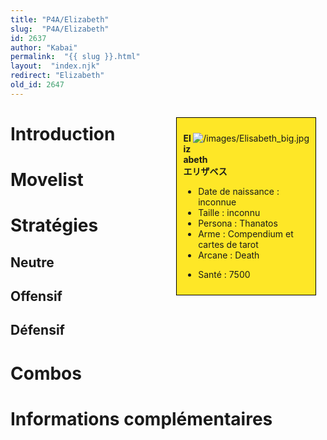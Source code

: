 ```yaml
---
title: "P4A/Elizabeth"
slug:  "P4A/Elizabeth"
id: 2637
author: "Kabai"
permalink:  "{{ slug }}.html"
layout:  "index.njk"
redirect: "Elizabeth"
old_id: 2647
---
```


<div style="float:right; border: 1px black solid; background-color: #FEE727; width: 40%; margin:15px; padding:10px">
<div style="float:right">

![](/images/Elisabeth_big.jpg "/images/Elisabeth_big.jpg")

</div>
<div>

**Elizabeth**  
**エリザベス**  
  

- Date de naissance : inconnue
- Taille : inconnu
- Persona : Thanatos
- Arme : Compendium et cartes de tarot
- Arcane : Death

<!-- -->

- Santé : 7500

</div>
</div>

# Introduction

# Movelist

# Stratégies

## Neutre

## Offensif

## Défensif

# Combos

# Informations complémentaires
